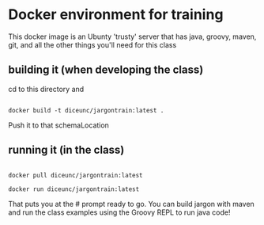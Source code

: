 # Docker environment for training

This docker image is an Ubunty 'trusty' server that has java, groovy, maven, git, and all the other
things you'll need for this class

## building it (when developing the class)

cd to this directory and

```

docker build -t diceunc/jargontrain:latest .

```

Push it to that schemaLocation

## running it (in the class)

```

docker pull diceunc/jargontrain:latest

docker run diceunc/jargontrain:latest

```

That puts you at the # prompt ready to go. You can build jargon with maven and run the
class examples using the Groovy REPL to run java code! 
